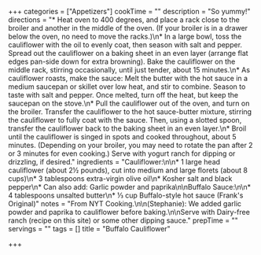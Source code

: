 +++
categories = ["Appetizers"]
cookTime = ""
description = "So yummy!"
directions = "* Heat oven to 400 degrees, and place a rack close to the broiler and another in the middle of the oven. (If your broiler is in a drawer below the oven, no need to move the racks.)\n* In a large bowl, toss the cauliflower with the oil to evenly coat, then season with salt and pepper. Spread out the cauliflower on a baking sheet in an even layer (arrange flat edges pan-side down for extra browning). Bake the cauliflower on the middle rack, stirring occasionally, until just tender, about 15 minutes.\n* As cauliflower roasts, make the sauce: Melt the butter with the hot sauce in a medium saucepan or skillet over low heat, and stir to combine. Season to taste with salt and pepper. Once melted, turn off the heat, but keep the saucepan on the stove.\n* Pull the cauliflower out of the oven, and turn on the broiler. Transfer the cauliflower to the hot sauce-butter mixture, stirring the cauliflower to fully coat with the sauce. Then, using a slotted spoon, transfer the cauliflower back to the baking sheet in an even layer.\n* Broil until the cauliflower is singed in spots and cooked throughout, about 5 minutes. (Depending on your broiler, you may need to rotate the pan after 2 or 3 minutes for even cooking.) Serve with yogurt ranch for dipping or drizzling, if desired."
ingredients = "Cauliflower:\n\n* 1 large head cauliflower (about 2½ pounds), cut into medium and large florets (about 8 cups)\n* 3 tablespoons extra-virgin olive oil\n* Kosher salt and black pepper\n* Can also add: Garlic powder and paprika\n\nBuffalo Sauce:\n\n* 4 tablespoons unsalted butter\n* ⅓ cup Buffalo-style hot sauce (Frank's Original)"
notes = "From NYT Cooking.\n\n(Stephanie): We added garlic powder and paprika to cauliflower before baking.\n\nServe with Dairy-free ranch (recipe on this site) or some other dipping sauce."
prepTime = ""
servings = ""
tags = []
title = "Buffalo Cauliflower"

+++
